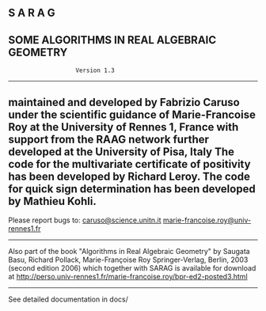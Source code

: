 ##                         S A R A G

##       SOME ALGORITHMS IN REAL ALGEBRAIC GEOMETRY

                       Version 1.3
---------------------------------------------------------------
maintained and developed by Fabrizio Caruso 
under the scientific guidance of Marie-Francoise Roy
at the University of Rennes 1, France
with support from the RAAG network
further developed
at the University of Pisa, Italy
The code for the multivariate certificate of positivity
has been developed by Richard Leroy.
The code for quick sign determination has been developed
by Mathieu Kohli.
---------------------------------------------------------------

Please report bugs to: 
caruso@science.unitn.it
marie-francoise.roy@univ-rennes1.fr

---------------------------------------------------------------
Also part of the book
"Algorithms in Real Algebraic Geometry"
by Saugata Basu, Richard Pollack, Marie-Françoise Roy
Springer-Verlag, Berlin, 2003 (second edition 2006)
which together with SARAG is available for download at 
http://perso.univ-rennes1.fr/marie-francoise.roy/bpr-ed2-posted3.html

---------------------------------------------------------------

See detailed documentation in docs/
